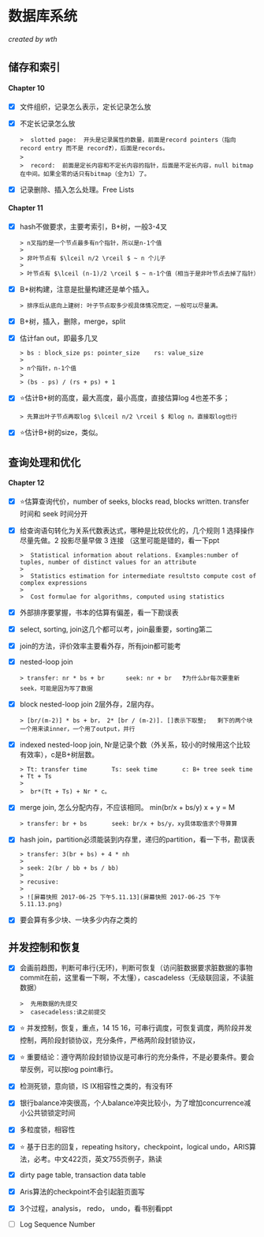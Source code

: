 # 数据库系统

###### created by wth

## 储存和索引

#### Chapter 10

- [x] 文件组织，记录怎么表示，定长记录怎么放

- [x] 不定长记录怎么放

      >  slotted page:  开头是记录属性的数量，前面是record pointers（指向record entry 而不是 record❓），后面是records。
      >
      >  record:  前面是定长内容和不定长内容的指针，后面是不定长内容，null bitmap在中间。如果全零的话只有bitmap（全为1）了。

- [x] 记录删除、插入怎么处理。Free Lists


#### Chapter 11

- [x] hash不做要求，主要考索引，B+树，一般3-4叉

      > n叉指的是一个节点最多有n个指针，所以是n-1个值
      >
      > 非叶节点有 $\lceil n/2 \rceil $ ~ n 个儿子
      >
      > 叶节点有 $\lceil (n-1)/2 \rceil $ ~ n-1个值（相当于是非叶节点去掉了指针）

- [x] B+树构建，注意是批量构建还是单个插入。

      > 排序后从底向上建树: 叶子节点取多少视具体情况而定，一般可以尽量满。

- [x] B+树，插入，删除，merge，split

- [x] 估计fan out，即最多几叉

      > bs : block_size	ps: pointer_size	rs: value_size
      >
      > n个指针，n-1个值
      >
      > (bs - ps) / (rs + ps) + 1

- [x] ⭐️估计B+树的高度，最大高度，最小高度，直接估算log 4也差不多；

      > 先算出叶子节点再取log $\lceil n/2 \rceil $ 和log n，直接取log也行

- [x] ⭐️估计B+树的size，类似。



## 查询处理和优化

#### Chapter 12

- [x] ⭐️估算查询代价，number of seeks, blocks read, blocks written.
      transfer 时间和 seek 时间分开

- [x] 给查询语句转化为关系代数表达式，哪种是比较优化的，几个规则
      1 选择操作尽量先做。2 投影尽量早做 3 连接  （这里可能是错的，看一下ppt

      >  Statistical information about relations. Examples:number of tuples, number of distinct values for an attribute
      >
      >  Statistics estimation for intermediate resultsto compute cost of complex expressions
      >
      >  Cost formulae for algorithms, computed using statistics

- [x] 外部排序要掌握，书本的估算有偏差，看一下勘误表

- [x] select, sorting, join这几个都可以考，join最重要，sorting第二

- [x] join的方法，评价效率主要看外存，所有join都可能考

- [x] nested-loop join

      > transfer: nr * bs + br 		seek: nr + br	❓为什么br每次要重新seek，可能是因为写了数据

- [x] block nested-loop join 2层外存，2层内存。

      > [br/(m-2)] * bs + br， 2* [br / (m-2)]. []表示下取整;   剩下的两个块一个用来读inner，一个用了output，并行

- [x] indexed nested-loop join, Nr是记录个数（外关系，较小的时候用这个比较有效率），c是B+树层数。 

      > Tt: transfer time		Ts: seek time		c: B+ tree seek time + Tt + Ts
      >
      >  br*(Tt + Ts) + Nr * c。

- [x] merge join, 怎么分配内存，不应该相同。 min(br/x + bs/y)  x + y = M

      > transfer: br + bs		seek: br/x + bs/y，xy具体取值求个导算算

- [x] hash join，partition必须能装到内存里，递归的partition，看一下书，勘误表

      > transfer: 3(br + bs) + 4 * nh
      >
      > seek: 2(br / bb + bs / bb)
      >
      > recusive:
      >
      > ![屏幕快照 2017-06-25 下午5.11.13](屏幕快照 2017-06-25 下午5.11.13.png)

- [x] 要会算有多少块、一块多少内存之类的 


## 并发控制和恢复

- [x] 会画前趋图，判断可串行(无环)，判断可恢复（访问脏数据要求脏数据的事物commit在前，这里看一下啊，不太懂），cascadeless（无级联回滚，不读脏数据）

      >  先用数据的先提交
      >  casecadeless:读之前提交


- [x] ⭐️  并发控制，恢复，重点，14 15 16，可串行调度，可恢复调度，两阶段并发控制，两阶段封锁协议，充分条件，严格两阶段封锁协议，

- [x] ⭐️ 重要结论：遵守两阶段封锁协议是可串行的充分条件，不是必要条件。要会举反例，可以按log point串行。
- [x] 检测死锁，意向锁，IS IX相容性之类的，有没有环
- [x] 银行balance冲突很高，个人balance冲突比较小，为了增加concurrence减小公共锁锁定时间
- [x] 多粒度锁，相容性


* [x] ⭐️ 基于日志的回复，repeating hsitory，checkpoint，logical undo，ARIS算法，必考。中文422页，英文755页例子，熟读
* [x] dirty page table, transaction data table
* [x] Aris算法的checkpoint不会引起脏页面写
* [x] 3个过程，analysis， redo， undo，看书别看ppt
* [ ] Log Sequence Number 

